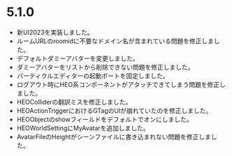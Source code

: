 # 5.1.0
- 新UI2023を実装しました。
- ルームURLのroomidに不要なドメイン名が含まれている問題を修正しました。
- デフォルトダミーアバターを変更しました。
- ダミーアバターをリストから削除できない問題を修正しました。
- パーティクルエディターの起動ポートを固定しました。
- ログアウト時にHEO系コンポーネントがアタッチできてしまう問題を修正しました。
- HEOColliderの翻訳ミスを修正しました。
- HEOActionTriggerにおけるGTagのUIが崩れていたのを修正しました。
- HEOObjectのshowフィールドをデフォルトでオンにしました。
- HEOWorldSettingにMyAvatarを追加しました。
- AvatarFileのHeightがシーンファイルに書き込まれない問題を修正しました。
